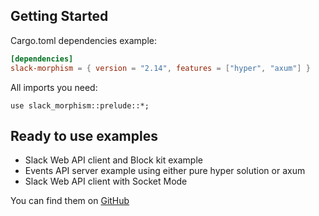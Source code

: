 ## Getting Started

Cargo.toml dependencies example:

```toml
[dependencies]
slack-morphism = { version = "2.14", features = ["hyper", "axum"] }
```

All imports you need:

```rust,noplaypen
use slack_morphism::prelude::*;
```

## Ready to use examples

- Slack Web API client and Block kit example
- Events API server example using either pure hyper solution or axum
- Slack Web API client with Socket Mode

You can find them on [GitHub](https://github.com/abdolence/slack-morphism-rust/tree/master/examples)

